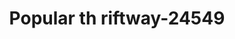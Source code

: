 ---
f_zip-code: 79772
f_state-code: TX
title: Popular th riftway-24549
f_phone: 432-445-3365
f_city-only: Pecos
f_address: 500 East 3Rd Street Pecos
f_location-unique-id: '24549'
slug: popular-th-riftway-24549
updated-on: '2024-05-30T13:46:58.046Z'
created-on: '2024-05-30T13:36:59.803Z'
published-on: '2024-05-30T13:54:32.469Z'
f_city-state: cms/city/pecos-tx.md
f_company: cms/company/popular-th-riftway.md
f_state: cms/state/texas.md
layout: '[payday-loan].html'
tags: payday-loan
---